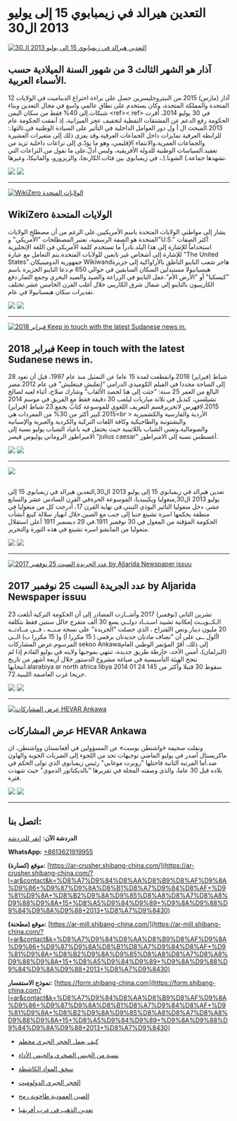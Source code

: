 # التعدين هيرالد في زيمبابوي 15 إلى يوليو 2013 ال30

<a href="https://swt.shibang-china.com/?l=ar&img&k=%D8%A7%D9%84%D8%AA%D8%B9%D8%AF%D9%8A%D9%86+%D9%87%D9%8A%D8%B1%D8%A7%D9%84%D8%AF+%D9%81%D9%8A+%D8%B2%D9%8A%D9%85%D8%A8%D8%A7%D8%A8%D9%88%D9%8A+15+%D8%A5%D9%84%D9%89+%D9%8A%D9%88%D9%84%D9%8A%D9%88+2013+%D8%A7%D9%8430" target="_blank">![التعدين هيرالد في زيمبابوي 15 إلى يوليو 2013 ال30](http://static.shibang-china.com/all-800x300/630.jpg)</a>

## آذار هو الشهر الثالث 3 من شهور السنة الميلادية حسب الأسماء العربية.
12 آذار (مارس) 2015.من النيتروجليسرين حصل على براءة اختراع الديناميت في الولايات المتحدة والمملكة المتحدة، وكان يستخدم على نطاق عالمي واسع في مجال التعدين وبناء شبكات.إلى 40% فقط من سكان اليمن &lt;ref&gt;&lt; ref&gt; في 30 يوليو 2014، أقرت الحكومة رفع الدعم عن المشتقات النفطية لتخفيف عجز الميزانية، إذ أنفقت الحكومة عام 2013.المبحث ال أ ول دور العوامل الداخلية في التأثير على السيادة الوطنية في.ثالثها.: للرابطة العرقية تمايزات داخل الجماعات العرقية.وقد يعزى ذلك إلى متغيرات العشيرة والجماعات العمرية.والانتماء الإقليمي، وهو ما يؤدّ.ي إلى نزاعات داخلية تزيد من تعقيد.السياسات الوطنية للدولة الأفريقية، وليس أدلّ.على ما نقول من.النزاعات التي تشهدها جماعة.) الشونا.(.، في زيمبابوي بين فئات.الكارنجا، والزيزورو، والمانيكا، وغيرها.


<a href="https://whatsapp.shibangsoft.com/WhatsApp.php" target="_blank" title="WhatsApp">![](http://static.shibang-china.com/icon/whatsapp.png)</a> <a href="https://swt.shibang-china.com/?l=ar&icon&k=%D8%A7%D9%84%D8%AA%D8%B9%D8%AF%D9%8A%D9%86+%D9%87%D9%8A%D8%B1%D8%A7%D9%84%D8%AF+%D9%81%D9%8A+%D8%B2%D9%8A%D9%85%D8%A8%D8%A7%D8%A8%D9%88%D9%8A+15+%D8%A5%D9%84%D9%89+%D9%8A%D9%88%D9%84%D9%8A%D9%88+2013+%D8%A7%D9%8430" target="_blank">![](http://static.shibang-china.com/icon/chat-ar.png)</a>

---

<a href="https://swt.shibang-china.com/?l=ar&img&k=%D8%A7%D9%84%D8%AA%D8%B9%D8%AF%D9%8A%D9%86+%D9%87%D9%8A%D8%B1%D8%A7%D9%84%D8%AF+%D9%81%D9%8A+%D8%B2%D9%8A%D9%85%D8%A8%D8%A7%D8%A8%D9%88%D9%8A+15+%D8%A5%D9%84%D9%89+%D9%8A%D9%88%D9%84%D9%8A%D9%88+2013+%D8%A7%D9%8430" target="_blank">![WikiZero الولايات المتحدة](http://static.shibang-china.com/all-800x300/788.jpg)</a>

## WikiZero الولايات المتحدة
يشار إلى مواطني الولايات المتحدة باسم الأمريكيين.على الرغم من أن مصطلح الولايات المتحدة هو الصفة الرسمية، تعتبر المصطلحات &quot;الأمريكي&quot; و&quot;U.S.&quot; أكثر الصفات استخداماً للإشارة إلى هذا البلد.نادراً ما تستخدم كلمة الأمريكي في اللغة الإنجليزية للإشارة إلى أشخاص غير تابعين للولايات المتحدة.يتم التعامل مع عبارة &quot;The United States&quot;.جمهورية الدومينيكان Wikiwandهاجر شعب التاينو الناطق بالأراواكية إلى جزيرة هيسبانيولا مستبدلين السكان السابقين في حوالي 650 م.دعا التاينو الجزيرة باسم &quot;كيسكيا&quot; أو &quot;الأرض الأم&quot;.عمل التاينو في الزراعة والصيد والصيد البحري وجمع الثمار.دفع الكاريبيون بالتاينو إلى شمال شرق الكاريبي خلال أغلب القرن الخامس عشر.تختلف تقديرات سكان هيسبانيولا في عام.


<a href="https://whatsapp.shibangsoft.com/WhatsApp.php" target="_blank" title="WhatsApp">![](http://static.shibang-china.com/icon/whatsapp.png)</a> <a href="https://swt.shibang-china.com/?l=ar&icon&k=%D8%A7%D9%84%D8%AA%D8%B9%D8%AF%D9%8A%D9%86+%D9%87%D9%8A%D8%B1%D8%A7%D9%84%D8%AF+%D9%81%D9%8A+%D8%B2%D9%8A%D9%85%D8%A8%D8%A7%D8%A8%D9%88%D9%8A+15+%D8%A5%D9%84%D9%89+%D9%8A%D9%88%D9%84%D9%8A%D9%88+2013+%D8%A7%D9%8430" target="_blank">![](http://static.shibang-china.com/icon/chat-ar.png)</a>

---

<a href="https://swt.shibang-china.com/?l=ar&img&k=%D8%A7%D9%84%D8%AA%D8%B9%D8%AF%D9%8A%D9%86+%D9%87%D9%8A%D8%B1%D8%A7%D9%84%D8%AF+%D9%81%D9%8A+%D8%B2%D9%8A%D9%85%D8%A8%D8%A7%D8%A8%D9%88%D9%8A+15+%D8%A5%D9%84%D9%89+%D9%8A%D9%88%D9%84%D9%8A%D9%88+2013+%D8%A7%D9%8430" target="_blank">![فبراير 2018 Keep in touch with the latest Sudanese news in.](http://static.shibang-china.com/all-800x300/1208.jpg)</a>

## فبراير 2018 Keep in touch with the latest Sudanese news in.
28 شباط (فبراير) 2018.وانقطعت لمدة 15 عاما عن التمثيل منذ عام 1997، قبل أن تعود إلى الساحة مجددا في الفيلم الكوميدي الدرامي “إنغليش فينغليش” في عام 2012.مصر البالغ من العمر 25 سنة: “جئت إلى هنا لحصد الألقاب” وشارك صلاح، أثناء لعبه لصالح تشيلسي، كبديل في ثلاثة مباريات ليلعب 30 دقيقة فقط مع الفريق في موسم 2014 2015.لافهرس  لاتحريرقسم التعريف اللغوي للموسوعة كتابٌ يجمع.23 شباط (فبراير) 2015.كبير أكثر من 30% من المفردات هي&lt;br &gt; الأردية والفارسية والكشميرية والبشتونية والطاجيكية وكافة اللغات التركية والكردية والعبرية والإسبانية والصومالية.وتعني الشباب باللاتينية حيث يحتفل فيه باعياد الشباب يوليو نسبة إلى الامبراطور الروماني يوليوس قيصر &quot;julius caesar&quot; أغسطس نسبة إلى الامبراطور.


<a href="https://whatsapp.shibangsoft.com/WhatsApp.php" target="_blank" title="WhatsApp">![](http://static.shibang-china.com/icon/whatsapp.png)</a> <a href="https://swt.shibang-china.com/?l=ar&icon&k=%D8%A7%D9%84%D8%AA%D8%B9%D8%AF%D9%8A%D9%86+%D9%87%D9%8A%D8%B1%D8%A7%D9%84%D8%AF+%D9%81%D9%8A+%D8%B2%D9%8A%D9%85%D8%A8%D8%A7%D8%A8%D9%88%D9%8A+15+%D8%A5%D9%84%D9%89+%D9%8A%D9%88%D9%84%D9%8A%D9%88+2013+%D8%A7%D9%8430" target="_blank">![](http://static.shibang-china.com/icon/chat-ar.png)</a>

---

<a href="https://swt.shibang-china.com/?l=ar&img&k=%D8%A7%D9%84%D8%AA%D8%B9%D8%AF%D9%8A%D9%86+%D9%87%D9%8A%D8%B1%D8%A7%D9%84%D8%AF+%D9%81%D9%8A+%D8%B2%D9%8A%D9%85%D8%A8%D8%A7%D8%A8%D9%88%D9%8A+15+%D8%A5%D9%84%D9%89+%D9%8A%D9%88%D9%84%D9%8A%D9%88+2013+%D8%A7%D9%8430" target="_blank">![](http://static.shibang-china.com/all-800x300/64.jpg)</a>

## 
تعدين هيرالد في زيمبابوي 15 إلى يوليو 2013 ال30,التعدين هيرالد في زيمبابوي 15 إلى يوليو 2013 ال30,منغوليا ويكيبيديا، الموسوعة الحرةفي القرن السادس عشر والسابع عشر، دخل منغوليا التأثير البوذي التبتي.في نهاية القرن 17، أدرجت كل من منغوليا في منطقة يحكمها اسرة تشينغ جنبا إلى جنب مع الصين.خلال انهيار سلالة كينغ أنشأت الحكومة المؤقتة من المغول في 30 نوفمبر 1911.في 29 ديسمبر 1911 أعلن استقلال منغوليا من المانشو اسرة تشينغ في هذه الثورة والتحرير.


<a href="https://whatsapp.shibangsoft.com/WhatsApp.php" target="_blank" title="WhatsApp">![](http://static.shibang-china.com/icon/whatsapp.png)</a> <a href="https://swt.shibang-china.com/?l=ar&icon&k=%D8%A7%D9%84%D8%AA%D8%B9%D8%AF%D9%8A%D9%86+%D9%87%D9%8A%D8%B1%D8%A7%D9%84%D8%AF+%D9%81%D9%8A+%D8%B2%D9%8A%D9%85%D8%A8%D8%A7%D8%A8%D9%88%D9%8A+15+%D8%A5%D9%84%D9%89+%D9%8A%D9%88%D9%84%D9%8A%D9%88+2013+%D8%A7%D9%8430" target="_blank">![](http://static.shibang-china.com/icon/chat-ar.png)</a>

---

<a href="https://swt.shibang-china.com/?l=ar&img&k=%D8%A7%D9%84%D8%AA%D8%B9%D8%AF%D9%8A%D9%86+%D9%87%D9%8A%D8%B1%D8%A7%D9%84%D8%AF+%D9%81%D9%8A+%D8%B2%D9%8A%D9%85%D8%A8%D8%A7%D8%A8%D9%88%D9%8A+15+%D8%A5%D9%84%D9%89+%D9%8A%D9%88%D9%84%D9%8A%D9%88+2013+%D8%A7%D9%8430" target="_blank">![عدد الجريدة السبت 25 نوفمبر 2017 by Aljarida Newspaper issuu](http://static.shibang-china.com/all-800x300/615.jpg)</a>

## عدد الجريدة السبت 25 نوفمبر 2017 by Aljarida Newspaper issuu
23 تشرين الثاني (نوفمبر) 2017.وأشــارت المصادر إلى أن الحكومة التركية أبلغت الـكــويــت إمكانية تشييد اسـتــاد دولــي يسع 30 ألف متفرج خالل سنتين فقط بتكلفة 20 مليون دينار‪‬.ونص االقتراح ، الذي حصلت &quot;الجريدة&quot; على نسخة مـنــه ، فــي مــادتــه األول ــى على أن &quot;تضاف مادتان جديدتان برقمي ( 15 مكررا أ) و( 15 مكررا ب) الــى المرسوم.عرض المشاركات sekoo Ankawaإلى ذلك، أقرّ المؤتمر الوطني العام (البرلمان)، أمس الأحد، خارطة طريق جديدة، تنتهي بموجبها ولايته في يوليو القادم إذا لم تنجح الهيئة التأسيسية في صياغة مشروع الدستور خلال أربعة أشهر من تاريخ انتخابها.alarabiya ar north africa libya 2014 01 24 سقوط 30 قتيلا وأكثر من 145 جريحا غرب العاصمة الليبية.72.


<a href="https://whatsapp.shibangsoft.com/WhatsApp.php" target="_blank" title="WhatsApp">![](http://static.shibang-china.com/icon/whatsapp.png)</a> <a href="https://swt.shibang-china.com/?l=ar&icon&k=%D8%A7%D9%84%D8%AA%D8%B9%D8%AF%D9%8A%D9%86+%D9%87%D9%8A%D8%B1%D8%A7%D9%84%D8%AF+%D9%81%D9%8A+%D8%B2%D9%8A%D9%85%D8%A8%D8%A7%D8%A8%D9%88%D9%8A+15+%D8%A5%D9%84%D9%89+%D9%8A%D9%88%D9%84%D9%8A%D9%88+2013+%D8%A7%D9%8430" target="_blank">![](http://static.shibang-china.com/icon/chat-ar.png)</a>

---

<a href="https://swt.shibang-china.com/?l=ar&img&k=%D8%A7%D9%84%D8%AA%D8%B9%D8%AF%D9%8A%D9%86+%D9%87%D9%8A%D8%B1%D8%A7%D9%84%D8%AF+%D9%81%D9%8A+%D8%B2%D9%8A%D9%85%D8%A8%D8%A7%D8%A8%D9%88%D9%8A+15+%D8%A5%D9%84%D9%89+%D9%8A%D9%88%D9%84%D9%8A%D9%88+2013+%D8%A7%D9%8430" target="_blank">![عرض المشاركات HEVAR Ankawa](http://static.shibang-china.com/all-800x300/124.jpg)</a>

## عرض المشاركات HEVAR Ankawa
ونقلت صحيفة «واشنطن بوست» عن المسؤولين في أفغانستان وواشنطن، ان ماكريستال أصدر في يوليو الماضي توجيهات تحد من اللجوء إلى الضربات الجوية والهاون ضد.أما المرتبة الثانية فاحتلها &quot;روبرت موغابي&quot; رئيس زيمبابوي الذي تولى الحكم في بلاده قبل 30 عاما، والذي وصفته المجلة في تقريرها &quot;بالديكتاتور الدموي&quot; حيث شهدت فترة.

<a href="https://whatsapp.shibangsoft.com/WhatsApp.php" target="_blank" title="WhatsApp">![](http://static.shibang-china.com/icon/whatsapp.png)</a> <a href="https://swt.shibang-china.com/?l=ar&icon&k=%D8%A7%D9%84%D8%AA%D8%B9%D8%AF%D9%8A%D9%86+%D9%87%D9%8A%D8%B1%D8%A7%D9%84%D8%AF+%D9%81%D9%8A+%D8%B2%D9%8A%D9%85%D8%A8%D8%A7%D8%A8%D9%88%D9%8A+15+%D8%A5%D9%84%D9%89+%D9%8A%D9%88%D9%84%D9%8A%D9%88+2013+%D8%A7%D9%8430" target="_blank">![](http://static.shibang-china.com/icon/chat-ar.png)</a>

---
## اتصل بنا:

**الدردشة الآن:** [انقر للدردشة](https://swt.shibang-china.com?l=ar&contact&k=%D8%A7%D9%84%D8%AA%D8%B9%D8%AF%D9%8A%D9%86+%D9%87%D9%8A%D8%B1%D8%A7%D9%84%D8%AF+%D9%81%D9%8A+%D8%B2%D9%8A%D9%85%D8%A8%D8%A7%D8%A8%D9%88%D9%8A+15+%D8%A5%D9%84%D9%89+%D9%8A%D9%88%D9%84%D9%8A%D9%88+2013+%D8%A7%D9%8430)

**WhatsApp:**  [+8613621919955](https://whatsapp.shibangsoft.com/WhatsApp.php)

**موقع (كسارة):** [https://ar-crusher.shibang-china.com/](https://ar-crusher.shibang-china.com/?l=ar&contact&k=%D8%A7%D9%84%D8%AA%D8%B9%D8%AF%D9%8A%D9%86+%D9%87%D9%8A%D8%B1%D8%A7%D9%84%D8%AF+%D9%81%D9%8A+%D8%B2%D9%8A%D9%85%D8%A8%D8%A7%D8%A8%D9%88%D9%8A+15+%D8%A5%D9%84%D9%89+%D9%8A%D9%88%D9%84%D9%8A%D9%88+2013+%D8%A7%D9%8430)

**موقع (مطحنة):** [https://ar-mill.shibang-china.com/](https://ar-mill.shibang-china.com/?l=ar&contact&k=%D8%A7%D9%84%D8%AA%D8%B9%D8%AF%D9%8A%D9%86+%D9%87%D9%8A%D8%B1%D8%A7%D9%84%D8%AF+%D9%81%D9%8A+%D8%B2%D9%8A%D9%85%D8%A8%D8%A7%D8%A8%D9%88%D9%8A+15+%D8%A5%D9%84%D9%89+%D9%8A%D9%88%D9%84%D9%8A%D9%88+2013+%D8%A7%D9%8430)

**نموذج الاستفسار:** [https://form.shibang-china.com](https://form.shibang-china.com?l=ar&contact&k=%D8%A7%D9%84%D8%AA%D8%B9%D8%AF%D9%8A%D9%86+%D9%87%D9%8A%D8%B1%D8%A7%D9%84%D8%AF+%D9%81%D9%8A+%D8%B2%D9%8A%D9%85%D8%A8%D8%A7%D8%A8%D9%88%D9%8A+15+%D8%A5%D9%84%D9%89+%D9%8A%D9%88%D9%84%D9%8A%D9%88+2013+%D8%A7%D9%8430)

* [كيف يعمل الحجر الجيري محطم](../23/%D9%83%D9%8A%D9%81%20%D9%8A%D8%B9%D9%85%D9%84%20%D8%A7%D9%84%D8%AD%D8%AC%D8%B1%20%D8%A7%D9%84%D8%AC%D9%8A%D8%B1%D9%8A%20%D9%85%D8%AD%D8%B7%D9%85.md)

* [نسبة من الجبس الصخري والجبس الأداء](../24/%D9%86%D8%B3%D8%A8%D8%A9%20%D9%85%D9%86%20%D8%A7%D9%84%D8%AC%D8%A8%D8%B3%20%D8%A7%D9%84%D8%B5%D8%AE%D8%B1%D9%8A%20%D9%88%D8%A7%D9%84%D8%AC%D8%A8%D8%B3%20%D8%A7%D9%84%D8%A3%D8%AF%D8%A7%D8%A1.md)

* [سحق المواد الكاشطة](../23/%D8%B3%D8%AD%D9%82%20%D8%A7%D9%84%D9%85%D9%88%D8%A7%D8%AF%20%D8%A7%D9%84%D9%83%D8%A7%D8%B4%D8%B7%D8%A9.md)

* [الحجر الجيري الدولوميت](../22/%D8%A7%D9%84%D8%AD%D8%AC%D8%B1%20%D8%A7%D9%84%D8%AC%D9%8A%D8%B1%D9%8A%20%D8%A7%D9%84%D8%AF%D9%88%D9%84%D9%88%D9%85%D9%8A%D8%AA.md)

* [الصين العمودية طاحونة رمح](../25/%D8%A7%D9%84%D8%B5%D9%8A%D9%86%20%D8%A7%D9%84%D8%B9%D9%85%D9%88%D8%AF%D9%8A%D8%A9%20%D8%B7%D8%A7%D8%AD%D9%88%D9%86%D8%A9%20%D8%B1%D9%85%D8%AD.md)

* [تعدين الذهب في غرب أفريقيا](../22/%D8%AA%D8%B9%D8%AF%D9%8A%D9%86%20%D8%A7%D9%84%D8%B0%D9%87%D8%A8%20%D9%81%D9%8A%20%D8%BA%D8%B1%D8%A8%20%D8%A3%D9%81%D8%B1%D9%8A%D9%82%D9%8A%D8%A7.md)